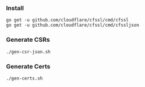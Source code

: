 ### Install

```
go get -u github.com/cloudflare/cfssl/cmd/cfssl
go get -u github.com/cloudflare/cfssl/cmd/cfssljson
```

### Generate CSRs

```
./gen-csr-json.sh
```

### Generate Certs

```
./gen-certs.sh
```
